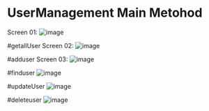 # UserManagement Main Metohod
Screen 01:
![image](https://user-images.githubusercontent.com/98338274/217630349-ca8caf54-a708-4d10-a5a4-0d8517fd2b7f.png)

#getallUser
Screen 02:
![image](https://user-images.githubusercontent.com/98338274/217630828-1081e45d-9395-45a6-8af8-4b5558940782.png)

#adduser
Screen 03:
![image](https://user-images.githubusercontent.com/98338274/217631008-2cce961a-48fe-42e8-80c1-8a82d171195b.png)

#finduser
![image](https://user-images.githubusercontent.com/98338274/217631351-6009fc91-8b91-4bd0-b531-b252ea2f1470.png)

#updateUser
![image](https://user-images.githubusercontent.com/98338274/217631590-b36df773-d69e-4281-8aa1-bed07c69b261.png)

#deleteuser
![image](https://user-images.githubusercontent.com/98338274/217631732-bf23beaf-822c-4a85-8d5d-64b63b9269af.png)
